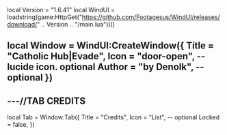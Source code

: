 local Version = "1.6.41"
local WindUI = loadstring(game:HttpGet("https://github.com/Footagesus/WindUI/releases/download/" .. Version .. "/main.lua"))()

local Window = WindUI:CreateWindow({
    Title = "Catholic Hub|Evade",
    Icon = "door-open", -- lucide icon. optional
    Author = "by Denolk", -- optional
})
--------------------------------------
---//TAB CREDITS
--------------------------------------
local Tab = Window:Tab({
    Title = "Credits",
    Icon = "List", -- optional
    Locked = false,
})
